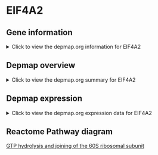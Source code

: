 <h1>EIF4A2</h1>

<h2>Gene information</h2>
<details>
  <summary>Click to view the depmap.org information for EIF4A2</summary>
  <iframe src="https://depmap.org/portal/gene/EIF4A2?tab=about" style="border:none;width:100%;height:800px"></iframe>
</details>

<h2>Depmap overview</h2>
<details>
  <summary>Click to view the depmap.org summary for EIF4A2</summary>
  <iframe src="https://depmap.org/portal/gene/EIF4A2?tab=overview" style="border:none;width:100%;height:800px"></iframe>
</details>

<h2>Depmap expression</h2>
<details>
  <summary>Click to view the depmap.org expression data for EIF4A2</summary>
  <iframe src="https://depmap.org/portal/gene/EIF4A2?tab=characterization" style="border:none;width:100%;height:800px"></iframe>
</details>



<h2>Reactome Pathway diagram</h2>
<a href="https://reactome.org/PathwayBrowser/#/R-HSA-72706">GTP hydrolysis and joining of the 60S ribosomal subunit</a>



